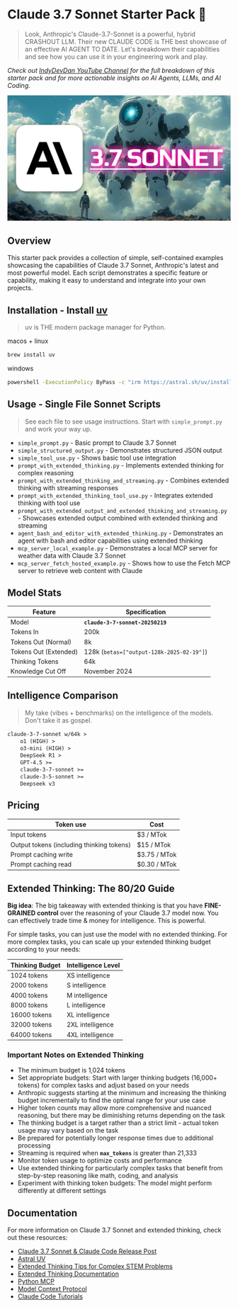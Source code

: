 # Claude 3.7 Sonnet Starter Pack 🚀
> Look, Anthropic's Claude-3.7-Sonnet is a powerful, hybrid CRASHOUT LLM.
> Their new CLAUDE CODE is THE best showcase of an effective AI AGENT TO DATE.
> Let's breakdown their capabilities and see how you can use it in your engineering work and play.

*Check out [IndyDevDan YouTube Channel](https://youtu.be/jCVO57fZIfM) for the full breakdown of this starter pack and for more actionable insights on AI Agents, LLMs, and AI Coding.*

![Claude 3.7 Sonnet Hero Image](images/gpt-4-5-flop-claude-3-7-sonnet-claude-code.png)

## Overview

This starter pack provides a collection of simple, self-contained examples showcasing the capabilities of Claude 3.7 Sonnet, Anthropic's latest and most powerful model. Each script demonstrates a specific feature or capability, making it easy to understand and integrate into your own projects.

## Installation - Install [uv](https://docs.astral.sh/uv/getting-started/installation/)
> uv is THE modern package manager for Python.

macos + linux
```bash
brew install uv
```

windows
```bash
powershell -ExecutionPolicy ByPass -c "irm https://astral.sh/uv/install.ps1 | iex"
```

## Usage - Single File Sonnet Scripts
> See each file to see usage instructions. Start with `simple_prompt.py` and work your way up.

- `simple_prompt.py` - Basic prompt to Claude 3.7 Sonnet
- `simple_structured_output.py` - Demonstrates structured JSON output
- `simple_tool_use.py` - Shows basic tool use integration
- `prompt_with_extended_thinking.py` - Implements extended thinking for complex reasoning
- `prompt_with_extended_thinking_and_streaming.py` - Combines extended thinking with streaming responses
- `prompt_with_extended_thinking_tool_use.py` - Integrates extended thinking with tool use
- `prompt_with_extended_output_and_extended_thinking_and_streaming.py` - Showcases extended output combined with extended thinking and streaming
- `agent_bash_and_editor_with_extended_thinking.py` - Demonstrates an agent with bash and editor capabilities using extended thinking
- `mcp_server_local_example.py` - Demonstrates a local MCP server for weather data with Claude 3.7 Sonnet
- `mcp_server_fetch_hosted_example.py` - Shows how to use the Fetch MCP server to retrieve web content with Claude


## Model Stats

| **Feature**           | **Specification**                         |
| --------------------- | ----------------------------------------- |
| Model                 | **`claude-3-7-sonnet-20250219`**          |
| Tokens In             | 200k                                      |
| Tokens Out (Normal)   | 8k                                        |
| Tokens Out (Extended) | 128k (`betas=["output-128k-2025-02-19"]`) |
| Thinking Tokens       | 64k                                       |
| Knowledge Cut Off     | November 2024                             |

## Intelligence Comparison
> My take (vibes + benchmarks) on the intelligence of the models. Don't take it as gospel.

```
claude-3-7-sonnet w/64k >
    o1 (HIGH) >
    o3-mini (HIGH) >
    DeepSeek R1 >
    GPT-4.5 >=
    claude-3-7-sonnet >= 
    claude-3-5-sonnet >=
    Deepseek v3
```

## Pricing

| **Token use**                             | **Cost**     |
| ----------------------------------------- | ------------ |
| Input tokens                              | $3 / MTok    |
| Output tokens (including thinking tokens) | $15 / MTok   |
| Prompt caching write                      | $3.75 / MTok |
| Prompt caching read                       | $0.30 / MTok |

## Extended Thinking: The 80/20 Guide

**Big idea**: The big takeaway with extended thinking is that you have **FINE-GRAINED control** over the reasoning of your Claude 3.7 model now. You can effectively trade time & money for intelligence. This is powerful.

For simple tasks, you can just use the model with no extended thinking. For more complex tasks, you can scale up your extended thinking budget according to your needs:

| **Thinking Budget** | **Intelligence Level** |
| ------------------- | ---------------------- |
| 1024 tokens         | XS intelligence        |
| 2000 tokens         | S intelligence         |
| 4000 tokens         | M intelligence         |
| 8000 tokens         | L intelligence         |
| 16000 tokens        | XL intelligence        |
| 32000 tokens        | 2XL intelligence       |
| 64000 tokens        | 4XL intelligence       |

### Important Notes on Extended Thinking

- The minimum budget is 1,024 tokens
- Set appropriate budgets: Start with larger thinking budgets (16,000+ tokens) for complex tasks and adjust based on your needs
- Anthropic suggests starting at the minimum and increasing the thinking budget incrementally to find the optimal range for your use case
- Higher token counts may allow more comprehensive and nuanced reasoning, but there may be diminishing returns depending on the task
- The thinking budget is a target rather than a strict limit - actual token usage may vary based on the task
- Be prepared for potentially longer response times due to additional processing
- Streaming is required when **`max_tokens`** is greater than 21,333
- Monitor token usage to optimize costs and performance
- Use extended thinking for particularly complex tasks that benefit from step-by-step reasoning like math, coding, and analysis
- Experiment with thinking token budgets: The model might perform differently at different settings

## Documentation

For more information on Claude 3.7 Sonnet and extended thinking, check out these resources:

- [Claude 3.7 Sonnet & Claude Code Release Post](https://www.anthropic.com/news/claude-3-7-sonnet)
- [Astral UV](https://docs.astral.sh/uv/)
- [Extended Thinking Tips for Complex STEM Problems](https://docs.anthropic.com/en/docs/build-with-claude/prompt-engineering/extended-thinking-tips#complex-stem-problems)
- [Extended Thinking Documentation](https://docs.anthropic.com/en/docs/build-with-claude/extended-thinking)
- [Python MCP](https://github.com/modelcontextprotocol/python-sdk?tab=readme-ov-file#installation)
- [Model Context Protocol](https://github.com/modelcontextprotocol/servers)
- [Claude Code Tutorials](https://docs.anthropic.com/en/docs/agents-and-tools/claude-code/tutorials#set-up-model-context-protocol-mcp)